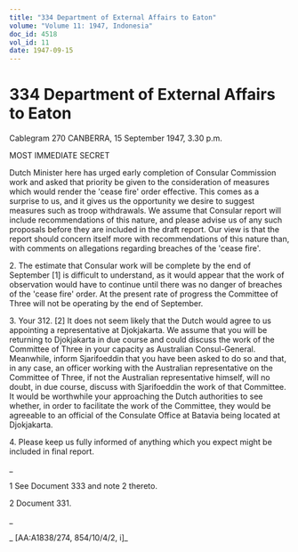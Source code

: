 ```yaml
---
title: "334 Department of External Affairs to Eaton"
volume: "Volume 11: 1947, Indonesia"
doc_id: 4518
vol_id: 11
date: 1947-09-15
---
```


# 334 Department of External Affairs to Eaton

Cablegram 270 CANBERRA, 15 September 1947, 3.30 p.m.

MOST IMMEDIATE SECRET

Dutch Minister here has urged early completion of Consular Commission work and asked that priority be given to the consideration of measures which would render the 'cease fire' order effective. This comes as a surprise to us, and it gives us the opportunity we desire to suggest measures such as troop withdrawals. We assume that Consular report will include recommendations of this nature, and please advise us of any such proposals before they are included in the draft report. Our view is that the report should concern itself more with recommendations of this nature than, with comments on allegations regarding breaches of the 'cease fire'.

2\. The estimate that Consular work will be complete by the end of September [1] is difficult to understand, as it would appear that the work of observation would have to continue until there was no danger of breaches of the 'cease fire' order. At the present rate of progress the Committee of Three will not be operating by the end of September.

3\. Your 312. [2] It does not seem likely that the Dutch would agree to us appointing a representative at Djokjakarta. We assume that you will be returning to Djokjakarta in due course and could discuss the work of the Committee of Three in your capacity as Australian Consul-General. Meanwhile, inform Sjarifoeddin that you have been asked to do so and that, in any case, an officer working with the Australian representative on the Committee of Three, if not the Australian representative himself, will no doubt, in due course, discuss with Sjarifoeddin the work of that Committee. It would be worthwhile your approaching the Dutch authorities to see whether, in order to facilitate the work of the Committee, they would be agreeable to an official of the Consulate Office at Batavia being located at Djokjakarta.

4\. Please keep us fully informed of anything which you expect might be included in final report.

_

1 See Document 333 and note 2 thereto.

2 Document 331.

_

_ [AA:A1838/274, 854/10/4/2, i]_

